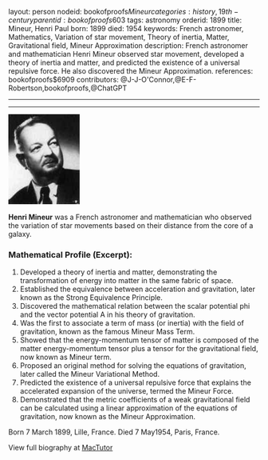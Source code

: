layout: person
nodeid: bookofproofs$Mineur
categories: history,19th-century
parentid: bookofproofs$603
tags: astronomy
orderid: 1899
title: Mineur, Henri Paul
born: 1899
died: 1954
keywords: French astronomer, Mathematics, Variation of star movement, Theory of inertia, Matter, Gravitational field, Mineur Approximation
description: French astronomer and mathematician Henri Mineur observed star movement, developed a theory of inertia and matter, and predicted the existence of a universal repulsive force. He also discovered the Mineur Approximation.
references: bookofproofs$6909
contributors: @J-J-O'Connor,@E-F-Robertson,bookofproofs,@ChatGPT

---



---

![Mineur.jpg](https://github.com/bookofproofs/bookofproofs.github.io/blob/main/_sources/_assets/images/portraits/Mineur.jpg?raw=true)

**Henri Mineur** was a French astronomer and mathematician who observed the variation of star movements based on their distance from the core of a galaxy.

### Mathematical Profile (Excerpt):
1. Developed a theory of inertia and matter, demonstrating the transformation of energy into matter in the same fabric of space. 
2. Established the equivalence between acceleration and gravitation, later known as the Strong Equivalence Principle. 
3. Discovered the mathematical relation between the scalar potential phi and the vector potential A in his theory of gravitation. 
4. Was the first to associate a term of mass (or inertia) with the field of gravitation, known as the famous Mineur Mass Term. 
5. Showed that the energy-momentum tensor of matter is composed of the matter energy-momentum tensor plus a tensor for the gravitational field, now known as Mineur term. 
6. Proposed an original method for solving the equations of gravitation, later called the Mineur Variational Method. 
7. Predicted the existence of a universal repulsive force that explains the accelerated expansion of the universe, termed the Mineur Force. 
8. Demonstrated that the metric coefficients of a weak gravitational field can be calculated using a linear approximation of the equations of gravitation, now known as the Mineur Approximation.

Born 7 March 1899, Lille, France. Died 7 May1954, Paris, France.

View full biography at [MacTutor](https://mathshistory.st-andrews.ac.uk/Biographies/Mineur/)
